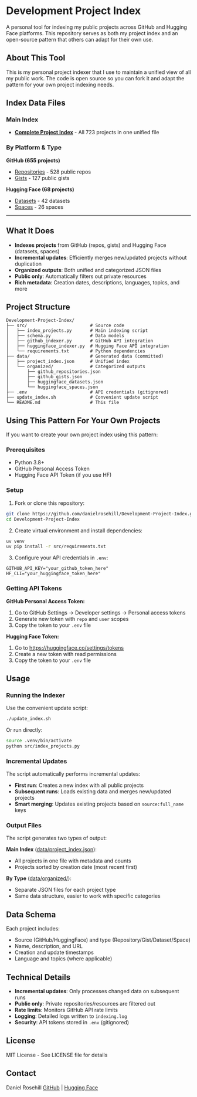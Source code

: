 # Development Project Index

A personal tool for indexing my public projects across GitHub and Hugging Face platforms. This repository serves as both my project index and an open-source pattern that others can adapt for their own use.

## About This Tool

This is my personal project indexer that I use to maintain a unified view of all my public work. The code is open source so you can fork it and adapt the pattern for your own project indexing needs.

## Index Data Files

### Main Index
- **[Complete Project Index](data/project_index.json)** - All 723 projects in one unified file

### By Platform & Type

**GitHub (655 projects)**
- [Repositories](data/organized/github_repositories.json) - 528 public repos
- [Gists](data/organized/github_gists.json) - 127 public gists

**Hugging Face (68 projects)**
- [Datasets](data/organized/huggingface_datasets.json) - 42 datasets
- [Spaces](data/organized/huggingface_spaces.json) - 26 spaces

---

## What It Does

- **Indexes projects** from GitHub (repos, gists) and Hugging Face (datasets, spaces)
- **Incremental updates**: Efficiently merges new/updated projects without duplication
- **Organized outputs**: Both unified and categorized JSON files
- **Public only**: Automatically filters out private resources
- **Rich metadata**: Creation dates, descriptions, languages, topics, and more

## Project Structure

```
Development-Project-Index/
├── src/                        # Source code
│   ├── index_projects.py       # Main indexing script
│   ├── schema.py               # Data models
│   ├── github_indexer.py       # GitHub API integration
│   ├── huggingface_indexer.py  # Hugging Face API integration
│   └── requirements.txt        # Python dependencies
├── data/                       # Generated data (committed)
│   ├── project_index.json      # Unified index
│   └── organized/              # Categorized outputs
│       ├── github_repositories.json
│       ├── github_gists.json
│       ├── huggingface_datasets.json
│       └── huggingface_spaces.json
├── .env                        # API credentials (gitignored)
├── update_index.sh             # Convenient update script
└── README.md                   # This file
```

## Using This Pattern For Your Own Projects

If you want to create your own project index using this pattern:

### Prerequisites

- Python 3.8+
- GitHub Personal Access Token
- Hugging Face API Token (if you use HF)

### Setup

1. Fork or clone this repository:
```bash
git clone https://github.com/danielrosehill/Development-Project-Index.git
cd Development-Project-Index
```

2. Create virtual environment and install dependencies:
```bash
uv venv
uv pip install -r src/requirements.txt
```

3. Configure your API credentials in `.env`:
```env
GITHUB_API_KEY="your_github_token_here"
HF_CLI="your_huggingface_token_here"
```

### Getting API Tokens

**GitHub Personal Access Token:**
1. Go to GitHub Settings → Developer settings → Personal access tokens
2. Generate new token with `repo` and `user` scopes
3. Copy the token to your `.env` file

**Hugging Face Token:**
1. Go to https://huggingface.co/settings/tokens
2. Create a new token with read permissions
3. Copy the token to your `.env` file

## Usage

### Running the Indexer

Use the convenient update script:

```bash
./update_index.sh
```

Or run directly:

```bash
source .venv/bin/activate
python src/index_projects.py
```

### Incremental Updates

The script automatically performs incremental updates:
- **First run**: Creates a new index with all public projects
- **Subsequent runs**: Loads existing data and merges new/updated projects
- **Smart merging**: Updates existing projects based on `source:full_name` keys

### Output Files

The script generates two types of output:

**Main Index** ([data/project_index.json](data/project_index.json)):
- All projects in one file with metadata and counts
- Projects sorted by creation date (most recent first)

**By Type** ([data/organized/](data/organized/)):
- Separate JSON files for each project type
- Same data structure, easier to work with specific categories

## Data Schema

Each project includes:
- Source (GitHub/HuggingFace) and type (Repository/Gist/Dataset/Space)
- Name, description, and URL
- Creation and update timestamps
- Language and topics (where applicable)

## Technical Details

- **Incremental updates**: Only processes changed data on subsequent runs
- **Public only**: Private repositories/resources are filtered out
- **Rate limits**: Monitors GitHub API rate limits
- **Logging**: Detailed logs written to `indexing.log`
- **Security**: API tokens stored in `.env` (gitignored)

## License

MIT License - See LICENSE file for details

## Contact

Daniel Rosehill
[GitHub](https://github.com/danielrosehill) | [Hugging Face](https://huggingface.co/danielrosehill)

